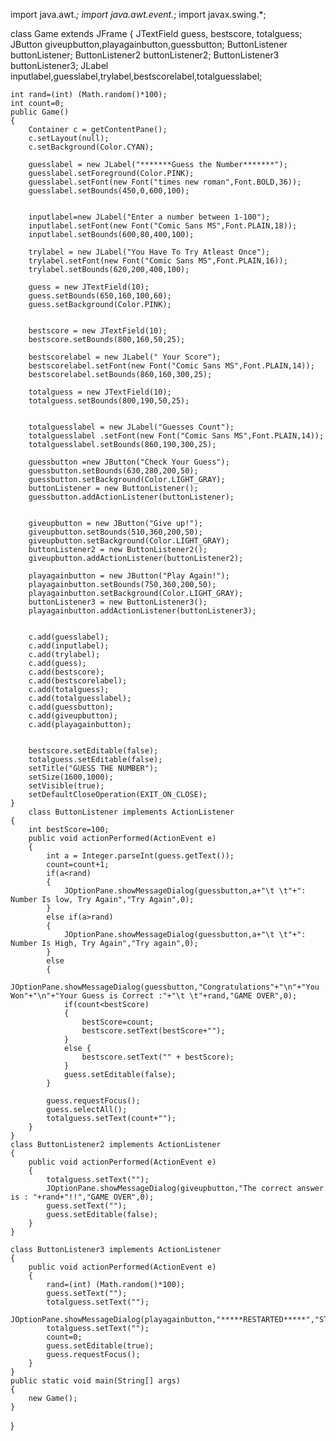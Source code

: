 import java.awt.*;
import java.awt.event.*;
import javax.swing.*;

class Game extends JFrame
{
    JTextField guess, bestscore, totalguess;
    JButton giveupbutton,playagainbutton,guessbutton;
    ButtonListener buttonListener;
    ButtonListener2 buttonListener2;
    ButtonListener3 buttonListener3;
    JLabel inputlabel,guesslabel,trylabel,bestscorelabel,totalguesslabel;

    int rand=(int) (Math.random()*100);
    int count=0;
    public Game()
    {
        Container c = getContentPane();
        c.setLayout(null);
        c.setBackground(Color.CYAN);

        guesslabel = new JLabel("*******Guess the Number*******");
        guesslabel.setForeground(Color.PINK);
        guesslabel.setFont(new Font("times new roman",Font.BOLD,36));
        guesslabel.setBounds(450,0,600,100);


        inputlabel=new JLabel("Enter a number between 1-100");
        inputlabel.setFont(new Font("Comic Sans MS",Font.PLAIN,18));
        inputlabel.setBounds(600,80,400,100);

        trylabel = new JLabel("You Have To Try Atleast Once");
        trylabel.setFont(new Font("Comic Sans MS",Font.PLAIN,16));
        trylabel.setBounds(620,200,400,100);

        guess = new JTextField(10);
        guess.setBounds(650,160,100,60);
        guess.setBackground(Color.PINK);


        bestscore = new JTextField(10);
        bestscore.setBounds(800,160,50,25);

        bestscorelabel = new JLabel(" Your Score");
        bestscorelabel.setFont(new Font("Comic Sans MS",Font.PLAIN,14));
        bestscorelabel.setBounds(860,160,300,25);

        totalguess = new JTextField(10);
        totalguess.setBounds(800,190,50,25);


        totalguesslabel = new JLabel("Guesses Count");
        totalguesslabel .setFont(new Font("Comic Sans MS",Font.PLAIN,14));
        totalguesslabel.setBounds(860,190,300,25);

        guessbutton =new JButton("Check Your Guess");
        guessbutton.setBounds(630,280,200,50);
        guessbutton.setBackground(Color.LIGHT_GRAY);
        buttonListener = new ButtonListener();
        guessbutton.addActionListener(buttonListener);


        giveupbutton = new JButton("Give up!");
        giveupbutton.setBounds(510,360,200,50);
        giveupbutton.setBackground(Color.LIGHT_GRAY);
        buttonListener2 = new ButtonListener2();
        giveupbutton.addActionListener(buttonListener2);

        playagainbutton = new JButton("Play Again!");
        playagainbutton.setBounds(750,360,200,50);
        playagainbutton.setBackground(Color.LIGHT_GRAY);
        buttonListener3 = new ButtonListener3();
        playagainbutton.addActionListener(buttonListener3);


        c.add(guesslabel);
        c.add(inputlabel);
        c.add(trylabel);
        c.add(guess);
        c.add(bestscore);
        c.add(bestscorelabel);
        c.add(totalguess);
        c.add(totalguesslabel);
        c.add(guessbutton);
        c.add(giveupbutton);
        c.add(playagainbutton);

        
        bestscore.setEditable(false);
        totalguess.setEditable(false);
        setTitle("GUESS THE NUMBER");
        setSize(1600,1000);
        setVisible(true);
        setDefaultCloseOperation(EXIT_ON_CLOSE);
    }
        class ButtonListener implements ActionListener
    {
        int bestScore=100;
        public void actionPerformed(ActionEvent e)
        { 
            int a = Integer.parseInt(guess.getText());
            count=count+1;
            if(a<rand)
            {
                JOptionPane.showMessageDialog(guessbutton,a+"\t \t"+": Number Is low, Try Again","Try Again",0);
            }
            else if(a>rand)
            {
                JOptionPane.showMessageDialog(guessbutton,a+"\t \t"+": Number Is High, Try Again","Try again",0);
            }
            else
            {
                JOptionPane.showMessageDialog(guessbutton,"Congratulations"+"\n"+"You Won"+"\n"+"Your Guess is Correct :"+"\t \t"+rand,"GAME OVER",0);
                if(count<bestScore)
                {
                    bestScore=count;
                    bestscore.setText(bestScore+"");
                }
                else {
                    bestscore.setText("" + bestScore);
                }
                guess.setEditable(false);
            }

            guess.requestFocus();
            guess.selectAll();
            totalguess.setText(count+"");
        }
    }
    class ButtonListener2 implements ActionListener
    {
        public void actionPerformed(ActionEvent e)
        {
            totalguess.setText("");
            JOptionPane.showMessageDialog(giveupbutton,"The correct answer is : "+rand+"!!","GAME OVER",0);
            guess.setText("");
            guess.setEditable(false);
        }
    }

    class ButtonListener3 implements ActionListener
    {
        public void actionPerformed(ActionEvent e)
        {
            rand=(int) (Math.random()*100);
            guess.setText("");
            totalguess.setText("");
            JOptionPane.showMessageDialog(playagainbutton,"*****RESTARTED*****","START",0);
            totalguess.setText("");
            count=0;
            guess.setEditable(true);
            guess.requestFocus();
        }
    }
    public static void main(String[] args)
    {
        new Game();
    }
}

